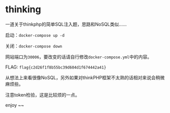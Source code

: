 # thinking
 一道关于thinkphp的简单SQL注入题，思路和NoSQL类似……







启动：`docker-compose up -d`

关闭：`docker-compose down`

网站端口为`30006`，要改变的话请自行修改`docker-compose.yml`中的内容。


FLAG: `flag{c2d26f1f8b55bc39d604d1f674442a41}`

从想法上来看很像NoSQL，另外如果对thinkPHP框架不太熟的话相对来说会稍微麻烦些。

注意token检验，这是比较烦的一点。

enjoy ~~

